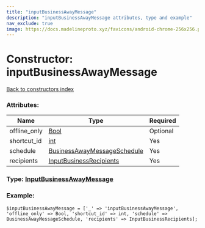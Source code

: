 ```yaml
---
title: "inputBusinessAwayMessage"
description: "inputBusinessAwayMessage attributes, type and example"
nav_exclude: true
image: https://docs.madelineproto.xyz/favicons/android-chrome-256x256.png
---
```

# Constructor: inputBusinessAwayMessage  
[Back to constructors index](/API_docs/constructors/index.html)



### Attributes:

| Name     |    Type       | Required |
|----------|---------------|----------|
|offline\_only|[Bool](/API_docs/types/Bool.html) | Optional|
|shortcut\_id|[int](/API_docs/types/int.html) | Yes|
|schedule|[BusinessAwayMessageSchedule](/API_docs/types/BusinessAwayMessageSchedule.html) | Yes|
|recipients|[InputBusinessRecipients](/API_docs/types/InputBusinessRecipients.html) | Yes|



### Type: [InputBusinessAwayMessage](/API_docs/types/InputBusinessAwayMessage.html)


### Example:

```
$inputBusinessAwayMessage = ['_' => 'inputBusinessAwayMessage', 'offline_only' => Bool, 'shortcut_id' => int, 'schedule' => BusinessAwayMessageSchedule, 'recipients' => InputBusinessRecipients];
```  
